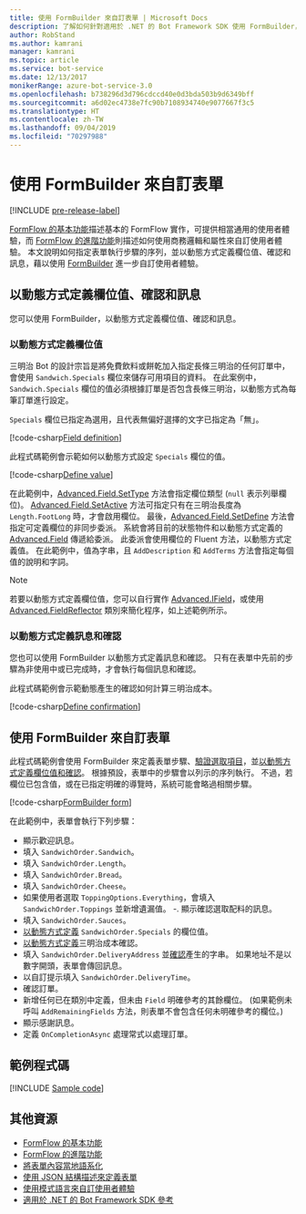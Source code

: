 ```yaml
---
title: 使用 FormBuilder 來自訂表單 | Microsoft Docs
description: 了解如何針對適用於 .NET 的 Bot Framework SDK 使用 FormBuilder，以動態方式變更及自訂交談流程和內容。
author: RobStand
ms.author: kamrani
manager: kamrani
ms.topic: article
ms.service: bot-service
ms.date: 12/13/2017
monikerRange: azure-bot-service-3.0
ms.openlocfilehash: b738296d3d796cdccd40e0d3bda503b9d6349bff
ms.sourcegitcommit: a6d02ec4738e7fc90b7108934740e9077667f3c5
ms.translationtype: HT
ms.contentlocale: zh-TW
ms.lasthandoff: 09/04/2019
ms.locfileid: "70297988"
---
```

# <a name="customize-a-form-using-formbuilder"></a>使用 FormBuilder 來自訂表單

[!INCLUDE [pre-release-label](../includes/pre-release-label-v3.md)]

[FormFlow 的基本功能](bot-builder-dotnet-formflow.md)描述基本的 FormFlow 實作，可提供相當通用的使用者體驗，而 [FormFlow 的進階功能](bot-builder-dotnet-formflow-advanced.md)則描述如何使用商務邏輯和屬性來自訂使用者體驗。 本文說明如何指定表單執行步驟的序列，並以動態方式定義欄位值、確認和訊息，藉以使用 [FormBuilder][formBuilder] 進一步自訂使用者體驗。 

## <a name="dynamically-define-field-values-confirmations-and-messages"></a>以動態方式定義欄位值、確認和訊息

您可以使用 FormBuilder，以動態方式定義欄位值、確認和訊息。

### <a name="dynamically-define-field-values"></a>以動態方式定義欄位值 

三明治 Bot 的設計宗旨是將免費飲料或餅乾加入指定長條三明治的任何訂單中，會使用 `Sandwich.Specials` 欄位來儲存可用項目的資料。 在此案例中，`Sandwich.Specials` 欄位的值必須根據訂單是否包含長條三明治，以動態方式為每筆訂單進行設定。 

`Specials` 欄位已指定為選用，且代表無偏好選擇的文字已指定為「無」。

[!code-csharp[Field definition](../includes/code/dotnet-formflow-formbuilder.cs#fieldDefinition)]

此程式碼範例會示範如何以動態方式設定 `Specials` 欄位的值。 

[!code-csharp[Define value](../includes/code/dotnet-formflow-formbuilder.cs#defineValue)]

在此範例中，[Advanced.Field.SetType][setType] 方法會指定欄位類型 (`null` 表示列舉欄位)。 [Advanced.Field.SetActive][setActive] 方法可指定只有在三明治長度為 `Length.FootLong` 時，才會啟用欄位。 最後，[Advanced.Field.SetDefine][setDefine] 方法會指定可定義欄位的非同步委派。 系統會將目前的狀態物件和以動態方式定義的 [Advanced.Field][field] 傳遞給委派。 此委派會使用欄位的 Fluent 方法，以動態方式定義值。 在此範例中，值為字串，且 `AddDescription` 和 `AddTerms` 方法會指定每個值的說明和字詞。

> [!NOTE]
> 若要以動態方式定義欄位值，您可以自行實作 [Advanced.IField][iField]，或使用 [Advanced.FieldReflector][FieldReflector] 類別來簡化程序，如上述範例所示。 

### <a name="dynamically-define-messages-and-confirmations"></a>以動態方式定義訊息和確認

您也可以使用 FormBuilder 以動態方式定義訊息和確認。 只有在表單中先前的步驟為非使用中或已完成時，才會執行每個訊息和確認。 

此程式碼範例會示範動態產生的確認如何計算三明治成本。 

[!code-csharp[Define confirmation](../includes/code/dotnet-formflow-formbuilder.cs#defineConfirmation)]

## <a name="customize-a-form-using-formbuilder"></a>使用 FormBuilder 來自訂表單

此程式碼範例會使用 FormBuilder 來定義表單步驟、[驗證選取項目](bot-builder-dotnet-formflow-advanced.md#add-business-logic)，並[以動態方式定義欄位值和確認](#dynamically-define-field-values-confirmations-and-messages)。 根據預設，表單中的步驟會以列示的序列執行。 不過，若欄位已包含值，或在已指定明確的導覽時，系統可能會略過相關步驟。 

[!code-csharp[FormBuilder form](../includes/code/dotnet-formflow-formbuilder.cs#formBuilderForm)]

在此範例中，表單會執行下列步驟：

- 顯示歡迎訊息。 
- 填入 `SandwichOrder.Sandwich`。 
- 填入 `SandwichOrder.Length`。 
- 填入 `SandwichOrder.Bread`。 
- 填入 `SandwichOrder.Cheese`。 
- 如果使用者選取 `ToppingOptions.Everything`，會填入 `SandwichOrder.Toppings` 並新增遺漏值。 -. 顯示確認選取配料的訊息。 
- 填入 `SandwichOrder.Sauces`。 
- [以動態方式定義](#dynamically-define-field-values) `SandwichOrder.Specials` 的欄位值。 
- [以動態方式定義](#dynamically-define-messages-and-confirmations)三明治成本確認。 
- 填入 `SandwichOrder.DeliveryAddress` 並[確認](bot-builder-dotnet-formflow-advanced.md#add-business-logic)產生的字串。 如果地址不是以數字開頭，表單會傳回訊息。 
- 以自訂提示填入 `SandwichOrder.DeliveryTime`。 
- 確認訂單。 
- 新增任何已在類別中定義，但未由 `Field` 明確參考的其餘欄位。 (如果範例未呼叫 `AddRemainingFields` 方法，則表單不會包含任何未明確參考的欄位。) 
- 顯示感謝訊息。 
- 定義 `OnCompletionAsync` 處理常式以處理訂單。 

## <a name="sample-code"></a>範例程式碼

[!INCLUDE [Sample code](../includes/snippet-dotnet-formflow-samples.md)]

## <a name="additional-resources"></a>其他資源

- [FormFlow 的基本功能](bot-builder-dotnet-formflow.md)
- [FormFlow 的進階功能](bot-builder-dotnet-formflow-advanced.md)
- [將表單內容當地語系化](bot-builder-dotnet-formflow-localize.md)
- [使用 JSON 結構描述來定義表單](bot-builder-dotnet-formflow-json-schema.md)
- [使用模式語言來自訂使用者體驗](bot-builder-dotnet-formflow-pattern-language.md)
- <a href="/dotnet/api/?view=botbuilder-3.11.0" target="_blank">適用於 .NET 的 Bot Framework SDK 參考</a>

[formBuilder]: /dotnet/api/microsoft.bot.builder.formflow.formbuilder-1

[setType]: /dotnet/api/microsoft.bot.builder.formflow.advanced.field-1.settype

[setActive]: /dotnet/api/microsoft.bot.builder.formflow.advanced.field-1.setactive

[setDefine]: /dotnet/api/microsoft.bot.builder.formflow.advanced.field-1.setdefine

[field]: /dotnet/api/microsoft.bot.builder.formflow.advanced.field-1

[iField]: /dotnet/api/microsoft.bot.builder.formflow.advanced.ifield-1

[FieldReflector]: /dotnet/api/microsoft.bot.builder.formflow.advanced.fieldreflector-1
